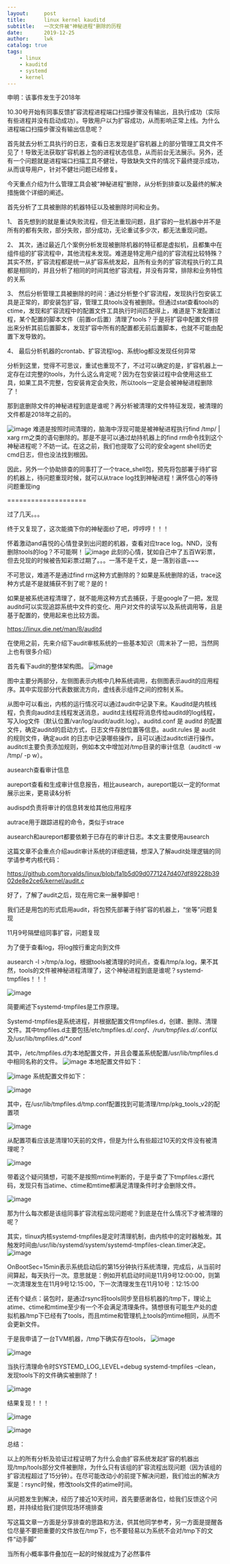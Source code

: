 ```yaml
---
layout:     post
title:      linux kernel kauditd
subtitle:   一次文件被"神秘进程"删除的历程
date:       2019-12-25
author:     lwk
catalog: true
tags:
    - linux
    - kauditd
    - systemd
    - kernel
---
```


申明：该事件发生于2018年

10.30号开始有同事反馈扩容流程进程端口扫描步骤没有输出，且执行成功（实际有些进程并没有启动成功）。导致用户以为扩容成功，从而影响正常上线。为什么进程端口扫描步骤没有输出信息呢？

首先就去分析工具执行的日志，查看日志发现是扩容机器上的部分管理工具文件不见了！导致无法获取扩容机器上包的进程状态信息，从而前台无法展示。另外，还有一个问题就是进程端口扫描工具不健壮，导致缺失文件的情况下最终提示成功，从而误导用户，针对不健壮问题已经修复。

今天重点介绍为什么管理工具会被“神秘进程”删除，从分析到排查以及最终的解决措施做个详细的阐述。

首先分析了工具被删除的机器特征以及被删除时间和业务。

1、 首先想到的就是重试失败流程，但无法重现问题，且扩容的一批机器中并不是所有的都有失败，部分失败，部分成功，无论重试多少次，都无法重现问题。

2、 其次，通过最近几个案例分析发现被删除机器的特征都是虚拟机，且都集中在组件组的扩容流程中，其他流程未发现。难道是特定用户组的扩容流程比较特殊？其实不然，扩容流程都是统一从扩容系统发起，且所有业务的扩容流程执行的工具都是相同的，并且分析了相同的时间其他扩容流程，并没有异常，排除和业务特性的关系

3、 然后分析管理工具被删除的时间：通过分析整个扩容流程，发现执行包安装工具是正常的，即安装包扩容，管理工具tools没有被删除。但通过stat查看tools的ctime，发现和扩容流程中的配置文件工具执行时间匹配得上，难道是下发配置过程，某个配置的脚本文件（前置or后置）清理了tools？于是将扩容中配置文件捞出来分析其前后置脚本，发现扩容中所有的配置都无前后置脚本，也就不可能由配置下发导致的。

4、 最后分析机器的crontab、扩容流程log、系统log都没发现任何异常

 

分析到这里，觉得不可思议，重试也重现不了，不过可以确定的是，扩容机器上一定存在过完整的tools，为什么这么肯定呢？因为在包安装过程中会使用这些工具，如果工具不完整，包安装肯定会失败，所以tools一定是会被神秘进程删除了！

那到底删除文件的神秘进程到底是谁呢？再分析被清理的文件特征发现，被清理的文件都是2018年之前的。

![image](https://user-images.githubusercontent.com/36918717/176821342-61228f62-292e-45fa-b3ff-9692a3db4d5b.png)
难道是按照时间清理的，脑海中浮现可能是被神秘进程执行find /tmp/ | xarg rm之类的语句删除的。那是不是可以通过劫持机器上的find rm命令找到这个神秘进程呢？不妨一试。在这之前，我们也提取了公司的安全agent shell历史cmd日志，但也没法找到根因。

因此，另外一个协助排查的同事打了一个trace_shell包，预先将包部署于待扩容的机器上，待问题重现时候，就可以从trace log找到神秘进程！满怀信心的等待问题重现ing

====================

 

过了几天。。。



终于又复现了，这次能摘下你的神秘面纱了吧，哼哼哼！！！

怀着激动and喜悦的心情登录到出问题的机器，查看对应trace log。NND，没有删除tools的log？不可能啊！
![image](https://user-images.githubusercontent.com/36918717/176821362-fa89fd65-834b-48c1-a7b0-0a66e81e0068.png)
此刻的心情，犹如自己中了五百W彩票，但去兑现的时候被告知彩票过期了。。。一落不是千丈，是一落到谷底~~~

不可思议，难道不是通过find rm这种方式删除的？如果是系统删除的话，trace这种方式是不是就捕获不到了呢？是的！

如果是被系统进程清理了，就不能用这种方式去捕获，于是google了一把，发现auditd可以实现追踪系统中文件的变化、用户对文件的读写以及系统调用等，且是基于配置的，使用起来也比较方面。

https://linux.die.net/man/8/auditd

在使用之前，先来介绍下audit审核系统的一些基本知识（周末补了一把，当然网上也有很多介绍）

 

首先看下audit的整体架构图。
![image](https://user-images.githubusercontent.com/36918717/176821383-6d07f938-ec8b-41a3-925e-b5931228b84e.png)

图中主要分两部分，左侧图表示内核中几种系统调用，右侧图表示audit的应用程序。其中实现部分代表数据流方向，虚线表示组件之间的控制关系。

从图中可以看出，内核的运行情况可以通过audit中记录下来。Kauditd是内核线程，负责向auditd主线程发送消息，auditd主线程将消息传给auditd的log线程，写入log文件（默认位置/var/log/audit/audit.log）。auditd.conf 是 auditd 的配置文件，确定auditd的启动方式，日志文件存放位置等信息。audit.rules 是 audit 的规则文件，确定audit 的日志中记录哪些操作，且可以通过auditctl进行操作。auditctl主要负责添加规则，例如本文中增加对/tmp目录的审计信息（auditctl -w /tmp/ -p w）。

ausearch查看审计信息

aureport查看和生成审计信息报告，相比ausearch，aureport能以一定的format展示出来，更易读&分析

audispd负责将审计的信息转发给其他应用程序

autrace用于跟踪进程的命令，类似于strace

ausearch和aureport都要依赖于已存在的审计日志。本文主要使用ausearch

这篇文章不会重点介绍audit审计系统的详细逻辑，想深入了解audit处理逻辑的同学请参考内核代码：

https://github.com/torvalds/linux/blob/fa1b5d09d0771247d407df89228b3902de8e2ce6/kernel/audit.c

 

好了，了解了audit之后，现在用它来一展拳脚吧！

我们还是用包的形式启用audit，将包预先部署于待扩容的机器上，“坐等”问题复现



11月9号隔壁组同事扩容，问题复现



为了便于查看log，将log按行重定向到文件

ausearch -l >/tmp/a.log，根据tools被清理的时间点，查看/tmp/a.log，果不其然，tools的文件被神秘进程清理了，这个神秘进程到底是谁呢？systemd-tmpfiles！！！

![image](https://user-images.githubusercontent.com/36918717/176821407-c39ed1a1-4163-402f-b49d-1830311f1fad.png)

简要阐述下systemd-tmpfiles是工作原理。

Systemd-tmpfiles是系统进程，并根据配置文件tmpfiles.d，创建、删除、清理文件。其中tmpfiles.d主要包括/etc/tmpfiles.d/*.conf、/run/tmpfiles.d/*.conf以及/usr/lib/tmpfiles.d/*.conf

其中，/etc/tmpfiles.d为本地配置文件，并且会覆盖系统配置/usr/lib/tmpfiles.d中相同名称的文件。
![image](https://user-images.githubusercontent.com/36918717/176821421-ed1ba6dc-0edd-4ea8-8de5-64c674b80e49.png)
本地配置文件如下：

![image](https://user-images.githubusercontent.com/36918717/176821432-e33ca367-5e06-4fdc-a2fe-f144a78125be.png)
系统配置文件如下：

![image](https://user-images.githubusercontent.com/36918717/176821458-353ea119-efa1-4ae6-a8df-1868de0c950b.png)

其中，在/usr/lib/tmpfiles.d/tmp.conf配置找到可能清理/tmp/pkg_tools_v2的配置项


![image](https://user-images.githubusercontent.com/36918717/176821469-48e5c101-2d8f-4e81-95ed-13f38b364618.png)

从配置项看应该是清理10天前的文件，但是为什么有些超过10天的文件没有被清理呢？


![image](https://user-images.githubusercontent.com/36918717/176821490-9fb2b387-0757-4adc-8e87-d279576c44b7.png)

带着这个疑问猜想，可能不是按照mtime判断的，于是乎查了下tmpfiles.c源代码，发现只有当atime、ctime和mtime都满足清理条件时才会删除文件。



![image](https://user-images.githubusercontent.com/36918717/176821504-708cf674-c4c1-4b48-b64a-0eea62dde1fc.png)

那为什么每次都是该组同事扩容流程出现问题呢？到底是在什么情况下才被清理的呢？



其实，tlinux内核systemd-tmpfiles是定时清理机制，由内核中的定时器触发。其触发时间由/usr/lib/systemd/system/systemd-tmpfiles-clean.timer决定。
![image](https://user-images.githubusercontent.com/36918717/176821526-3262eace-78b4-43c3-b454-b3f33bc28df8.png)

OnBootSec=15min表示系统启动后的第15分钟执行系统清理，完成后，从当前时间算起，每天执行一次。意思就是：例如开机启动时间是11月9号12:00:00，则第一次清理发生在11月9号12:15:00，下一次清理发生在11月10号：12:15:00

还有个疑点：装包时，是通过rsync将tools同步至目标机器的/tmp下，理论上atime、ctime和mtime至少有一个不会满足清理条件。猜想很有可能生产处的虚拟机器/tmp下已经有了tools，而且mtime和管理机上tools的mtime相同，从而不会更新文件。

于是我申请了一台TVM机器，/tmp下确实存在tools，
![image](https://user-images.githubusercontent.com/36918717/176821539-f12e729a-bfae-4bf8-b3c7-3f39a019ec86.png)

![image](https://user-images.githubusercontent.com/36918717/176821544-86d6242c-0009-4b59-b3f3-1efbed1ee7d6.png)

当执行清理命令时SYSTEMD_LOG_LEVEL=debug systemd-tmpfiles –clean，发现tools下的文件确实被删除了！


![image](https://user-images.githubusercontent.com/36918717/176821557-24c2b963-ccf4-4e03-8fc9-52749c35a193.png)

结果复现！！！


![image](https://user-images.githubusercontent.com/36918717/176821572-9343400c-780e-44d4-b636-32414b2a0318.png)

![image](https://user-images.githubusercontent.com/36918717/176821580-32f1ab17-6e0e-4b35-ba1e-9831b7b44900.png)

总结：

以上的所有分析及验证过程证明了为什么会由扩容系统发起扩容的机器出现/tmp/tools部分文件被删除，为什么只有该组的扩容流程出现问题（因为该组的扩容流程超过了15分钟）。在尽可能改动小的前提下解决问题，我们给出的解决方案是：rsync时候，修改tools文件的atime时间。

 

从问题发生到解决，经历了接近10天时间，首先要感谢各位，给我们反馈这个问题，并持续给我们提供现场环境排查

写这篇文章一方面是分享排查的思路和方法，供其他同学参考，另一方面是提醒各位尽量不要把重要的文件放在/tmp下，也不要轻易以为系统不会对/tmp下的文件“动手脚”

当所有小概率事件叠加在一起的时候就成为了必然事件

